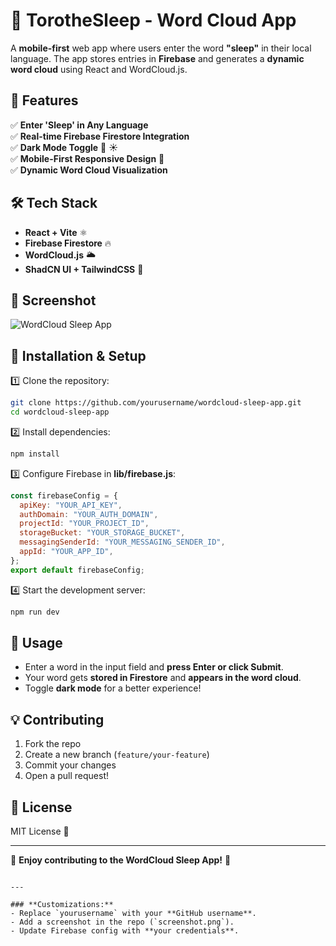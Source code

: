 # 🌙 TorotheSleep - Word Cloud App  

A **mobile-first** web app where users enter the word **"sleep"** in their local language. The app stores entries in **Firebase** and generates a **dynamic word cloud** using React and WordCloud.js.  

## 🚀 Features  
✅ **Enter 'Sleep' in Any Language**  
✅ **Real-time Firebase Firestore Integration**  
✅ **Dark Mode Toggle** 🌙 ☀️  
✅ **Mobile-First Responsive Design** 📱  
✅ **Dynamic Word Cloud Visualization**  

## 🛠️ Tech Stack  
- **React + Vite** ⚛️  
- **Firebase Firestore** 🔥  
- **WordCloud.js** 🌥️  
- **ShadCN UI + TailwindCSS** 🎨  

## 📸 Screenshot  
![WordCloud Sleep App](./screenshot.png)  

## 🎯 Installation & Setup  
1️⃣ Clone the repository:  
```sh
git clone https://github.com/yourusername/wordcloud-sleep-app.git
cd wordcloud-sleep-app
```
2️⃣ Install dependencies:  
```sh
npm install
```
3️⃣ Configure Firebase in **lib/firebase.js**:  
```js
const firebaseConfig = {
  apiKey: "YOUR_API_KEY",
  authDomain: "YOUR_AUTH_DOMAIN",
  projectId: "YOUR_PROJECT_ID",
  storageBucket: "YOUR_STORAGE_BUCKET",
  messagingSenderId: "YOUR_MESSAGING_SENDER_ID",
  appId: "YOUR_APP_ID",
};
export default firebaseConfig;
```
4️⃣ Start the development server:  
```sh
npm run dev
```

## 📝 Usage  
- Enter a word in the input field and **press Enter or click Submit**.  
- Your word gets **stored in Firestore** and **appears in the word cloud**.  
- Toggle **dark mode** for a better experience!  

## 💡 Contributing  
1. Fork the repo  
2. Create a new branch (`feature/your-feature`)  
3. Commit your changes  
4. Open a pull request!  

## 📜 License  
MIT License 📄  

---

🎉 **Enjoy contributing to the WordCloud Sleep App!** 🚀  
```

---

### **Customizations:**  
- Replace `yourusername` with your **GitHub username**.  
- Add a screenshot in the repo (`screenshot.png`).  
- Update Firebase config with **your credentials**.  
